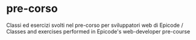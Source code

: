 # pre-corso
Classi ed esercizi svolti nel pre-corso per sviluppatori web di Epicode / Classes and exercises performed in Epicode's web-developer pre-course
